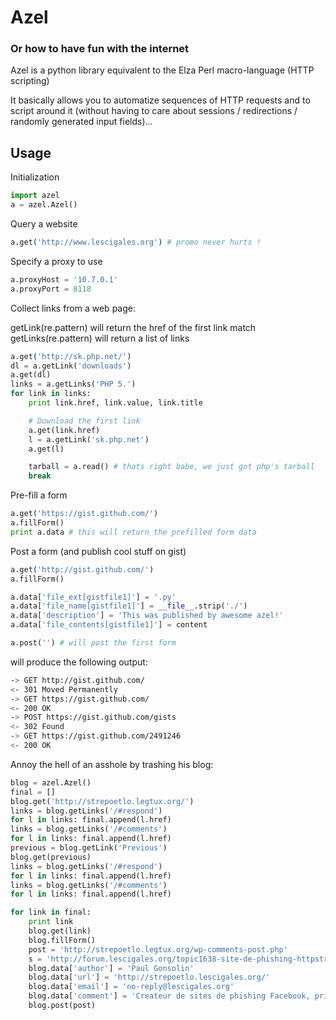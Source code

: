 # Azel

### Or how to have fun with the internet

Azel is a python library equivalent to the Elza Perl macro-language (HTTP scripting)

It basically allows you to automatize sequences of HTTP requests and to script around it (without having to care about sessions / redirections / randomly generated input fields)...


## Usage

Initialization

``` python
import azel
a = azel.Azel()
```

Query a website

``` python
a.get('http://www.lescigales.org') # promo never hurts !
```

Specify a proxy to use

``` python
a.proxyHost = '10.7.0.1'
a.proxyPort = 8118
```

Collect links from a web page:

getLink(re.pattern) will return the href of the first link match
getLinks(re.pattern) will return a list of links

``` python
a.get('http://sk.php.net/')
dl = a.getLink('downloads')
a.get(dl)
links = a.getLinks('PHP 5.')
for link in links:
    print link.href, link.value, link.title

    # Download the first link                                                                    
    a.get(link.href)
    l = a.getLink('sk.php.net')
    a.get(l)

    tarball = a.read() # thats right babe, we just got php's tarball                              
    break
```

Pre-fill a form

``` python
a.get('https://gist.github.com/')
a.fillForm()
print a.data # this will return the prefilled form data
```

Post a form (and publish cool stuff on gist)

``` python
a.get('http://gist.github.com/')
a.fillForm()

a.data['file_ext[gistfile1]'] = '.py'
a.data['file_name[gistfile1]'] = __file__.strip('./')
a.data['description'] = 'This was published by awesome azel!'
a.data['file_contents[gistfile1]'] = content

a.post('') # will post the first form
```
will produce the following output:

``` sh
-> GET http://gist.github.com/
<- 301 Moved Permanently
-> GET https://gist.github.com/
<- 200 OK
-> POST https://gist.github.com/gists
<- 302 Found
-> GET https://gist.github.com/2491246
<- 200 OK
```

Annoy the hell of an asshole by trashing his blog:

``` python
blog = azel.Azel()
final = []
blog.get('http://strepoetlo.legtux.org/')
links = blog.getLinks('/#respond')
for l in links: final.append(l.href)
links = blog.getLinks('/#comments')
for l in links: final.append(l.href)
previous = blog.getLink('Previous')
blog.get(previous)
links = blog.getLinks('/#respond')
for l in links: final.append(l.href)
links = blog.getLinks('/#comments')
for l in links: final.append(l.href)

for link in final:
    print link
    blog.get(link)
    blog.fillForm()
    post = 'http://strepoetlo.legtux.org/wp-comments-post.php'
    s = 'http://forum.lescigales.org/topic1638-site-de-phishing-httpstrepoetlolescigalesorg-par-strepoetlo.html'
    blog.data['author'] = 'Paul Gonsolin'
    blog.data['url'] = 'http://strepoetlo.lescigales.org/'
    blog.data['email'] = 'no-reply@lescigales.org'
    blog.data['comment'] = 'Createur de sites de phishing Facebook, priere de ne plus venir sur lesCigales.ORG. -> <a href="'+s+'">'+s+'</a>'
    blog.post(post)

```
